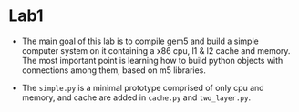 # Lab1

- The main goal of this lab is to compile gem5 and build a simple computer system on it containing a x86 cpu, l1 & l2 cache and memory. The most important point is learning how to build python objects with connections among them, based on m5 libraries.

- The `simple.py` is a minimal prototype comprised of only cpu and memory, and cache are added in `cache.py` and `two_layer.py`.